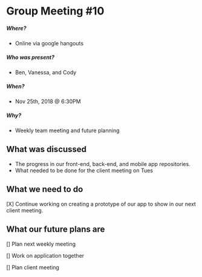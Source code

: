 # Group Meeting #10
##### Where?
* Online via google hangouts
##### Who was present?
* Ben, Vanessa, and Cody
##### When?
* Nov 25th, 2018 @ 6:30PM
##### Why?
* Weekly team meeting and future planning

## What was discussed
* The progress in our front-end, back-end, and mobile app repositories.
* What needed to be done for the client meeting on Tues

## What we need to do
[X] Continue working on creating a prototype of our app to show in our next client meeting.

## What our future plans are
[] Plan next weekly meeting 

[] Work on application together 

[] Plan client meeting

